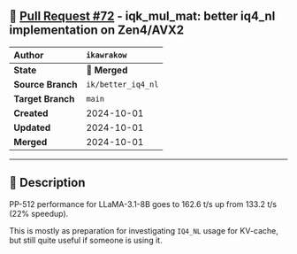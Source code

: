 ## 🔀 [Pull Request #72](https://github.com/ikawrakow/ik_llama.cpp/pull/72) - iqk_mul_mat: better iq4_nl implementation on Zen4/AVX2

| **Author** | `ikawrakow` |
| :--- | :--- |
| **State** | 🔀 **Merged** |
| **Source Branch** | `ik/better_iq4_nl` |
| **Target Branch** | `main` |
| **Created** | 2024-10-01 |
| **Updated** | 2024-10-01 |
| **Merged** | 2024-10-01 |

---

## 📄 Description

PP-512 performance for LLaMA-3.1-8B goes to 162.6 t/s up from 133.2 t/s (22% speedup).

This is mostly as preparation for investigating `IQ4_NL` usage for KV-cache, but still quite useful if someone is using it.